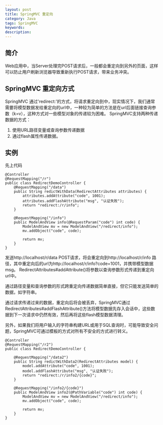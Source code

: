 ```yaml
---
layout: post
title: SpringMVC 重定向
category: Java
tags: SpringMVC
keywords:
description:
---
```


## 简介
Web应用中，当Server处理完POST请求后，一般都会重定向到另外的页面，这样可以防止用户刷新浏览器导致重新执行POST请求，带来业务冲突。

## SpringMVC 重定向方式
SpringMVC 通过'redirect:<url>'的方式，将请求重定向到<url>中，现实情况下，我们通常需要将模型数据发给重定向的url中，一种较为简单的方法是在url后面链接查询参数（k=v），这种方式对一些模型对象的传递较为困难。
SpringMVC支持两种传递数据的方式：

1. 使用URL路径变量或查询参数传递数据
2. 通过flash属性传递数据。

## 实例

先上代码

	@Controller
	@RequestMapping("/r")
	public class RedirectDemoController {
		@RequestMapping("/data")
		public String redictWithData(RedirectAttributes attributes) {
			attributes.addAttribute("code", 1001);
			attributes.addFlashAttribute("msg", "认证失败");
			return "redirect:/r/info";
		}

		@RequestMapping("/info")
		public ModelAndView info(@RequestParam("code") int code) {
			ModelAndView mv = new ModelAndView("/redirect/info");
			mv.addObject("code", code);

			return mv;
		}
	}

发送http://localhost/r/data POST请求，将会重定向到http://localhost/r/info 路径，其中重定向后的url为http://localhost/r/info?code=1001，并携带模型数据msg。
RedirectAttributes#addAttribute()将参数以查询参数形式传递到重定向url中。

通过路径变量和查询参数的形式跨重定向传递数据简单直接，但它只能发送简单的数据，如字符串。

通过请求传递过来的数据，重定向后将会被丢弃，SpringMVC通过RedirectAttributes#addFlashAttribute()方法将模型数据先存入会话中，这些数据到下一次请求中仍然有效，然后再将这些flash模型数据清理。


另外，如果我们将用户输入的字符串构建URL或用于SQL查询时，可能导致安全问题，SpringMVC可通过模板的方式对所有不安全的方式进行转义。

	@Controller
	@RequestMapping("/r2")
	public class RedirectDemoController {

		@RequestMapping("/data2")
		public String redictWithData2(RedirectAttributes model) {
			model.addAttribute("code", 1001);
			model.addFlashAttribute("msg", "认证失败");
			return "redirect:/r/info2/{code}";
		}

		@RequestMapping("/info2/{code}")
		public ModelAndView info2(@PathVariable("code") int code) {
			ModelAndView mv = new ModelAndView("/redirect/info");
			mv.addObject("code", code);

			return mv;
		}
	}